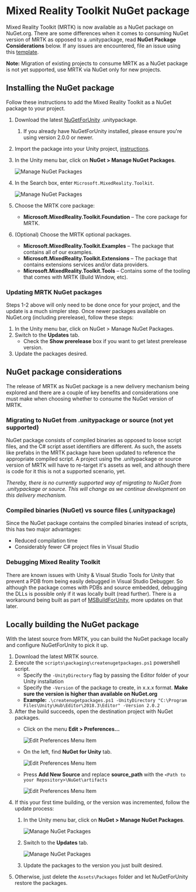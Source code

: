 # Mixed Reality Toolkit NuGet package

Mixed Reality Toolkit (MRTK) is now available as a NuGet package on NuGet.org. There are some differences when it comes to consuming NuGet version of MRTK as opposed to a .unitypackage, read **NuGet Package Considerations** below. If any issues are encountered, file an issue using this [template](https://github.com/microsoft/MixedRealityToolkit-Unity/issues/new?assignees=&labels=Bug,Package%20Management%20-%20NuGet&template=bug-report.md&title=).

**Note:** Migration of existing projects to consume MRTK as a NuGet package is not yet supported, use MRTK via NuGet only for new projects.

## Installing the NuGet package

Follow these instructions to add the Mixed Reality Toolkit as a NuGet package to your project.

1. Download the latest [NuGetForUnity](https://github.com/GlitchEnzo/NuGetForUnity/releases/latest) .unitypackage.
    1. If you already have NuGetForUnity installed, please ensure you're using version 2.0.0 or newer.
1. Import the package into your Unity project, [instructions](https://docs.unity3d.com/Manual/AssetPackages.html).
1. In the Unity menu bar, click on **NuGet > Manage NuGet Packages**.

    ![Manage NuGet Packages](Images/NuGet/ManageNuGetPackages.png)
1. In the Search box, enter `Microsoft.MixedReality.Toolkit`.

    ![Manage NuGet Packages](Images/NuGet/SearchBox.png)
1. Choose the MRTK core package:
    - **Microsoft.MixedReality.Toolkit.Foundation** – The core package for MRTK.
1. (Optional) Choose the MRTK optional packages.
    - **Microsoft.MixedReality.Toolkit.Examples** – The package that contains all of our examples.
    - **Microsoft.MixedReality.Toolkit.Extensions** – The package that contains extensions services and/or data providers.
    - **Microsoft.MixedReality.Toolkit.Tools** – Contains some of the tooling that comes with MRTK (Build Window, etc).

### Updating MRTK NuGet packages

Steps 1-2 above will only need to be done once for your project, and the update is a much simpler step. Once newer packages available on NuGet.org (including prerelease), follow these steps:

1. In the Unity menu bar, click on NuGet > Manage NuGet Packages.
1. Switch to the **Updates** tab.
    - Check the **Show prerelease** box if you want to get latest prerelease version.
1. Update the packages desired.

## NuGet package considerations

The release of MRTK as NuGet package is a new delivery mechanism being explored and there are a couple of key benefits and considerations one must make when choosing whether to consume the NuGet version of MRTK.

### Migrating to NuGet from .unitypackage or source (not yet supported)

NuGet package consists of compiled binaries as opposed to loose script files, and the C# script asset identifiers are different. As such, the assets like prefabs in the MRTK package have been updated to reference the appropriate compiled script. A project using the .unitypackage or source version of MRTK will have to re-target it's assets as well, and although there is code for it this is not a supported scenario, yet.

*Thereby, there is no currently supported way of migrating to NuGet from .unitypackage or source. This will change as we continue development on this delivery mechanism.*

### Compiled binaries (NuGet) vs source files (.unitypackage)

Since the NuGet package contains the compiled binaries instead of scripts, this has two major advantages:

- Reduced compilation time
- Considerably fewer C# project files in Visual Studio

### Debugging Mixed Reality Toolkit

There are known issues with Unity & Visual Studio Tools for Unity that prevent a PDB from being easily debugged in Visual Studio Debugger. So although the package comes with PDBs and source embedded, debugging the DLLs is possible only if it was locally built (read further). There is a workaround being built as part of [MSBuildForUnity](https://github.com/microsoft/MSBuildForUnity/), more updates on that later.

## Locally building the NuGet package

With the latest source from MRTK, you can build the NuGet package locally and configure NuGetForUnity to pick it up.

1. Download the latest MRTK source.
1. Execute the `scripts\packaging\createnugetpackages.ps1` powershell script.
    - Specify the `-UnityDirectory` flag by passing the Editor folder of your Unity installation
    - Specify the `-Version` of the package to create, in x.x.x format. **Make sure the version is higher than available on NuGet.org**
    - **Example:** `.\createnugetpackages.ps1 -UnityDirectory "C:\Program Files\Unity\Hub\Editor\2018.3\Editor" -Version 2.0.2`
1. After the build succeeds, open the destination project with NuGet packages.
    - Click on the menu **Edit > Preferences...**

        ![Edit Preferences Menu Item](Images/NuGet/ProjectPreferences.png)
    - On the left, find **NuGet for Unity** tab.

        ![Edit Preferences Menu Item](Images/NuGet/NuGetForUnityPreferencesTab.png)
    - Press **Add New Source** and replace **source_path** with the `<Path to your Repository>\NuGet\artifacts`

        ![Edit Preferences Menu Item](Images/NuGet/AddNewSource.png)
1. If this your first time building, or the version was incremented, follow the update process:
    1. In the Unity menu bar, click on **NuGet > Manage NuGet Packages**.

        ![Manage NuGet Packages](Images/NuGet/ManageNuGetPackages.png)
    1. Switch to the **Updates** tab.

        ![Manage NuGet Packages](Images/NuGet/UpdatesTab.png)
    1. Update the packages to the version you just built desired.
1. Otherwise, just delete the `Assets\Packages` folder and let NuGetForUnity restore the packages.
